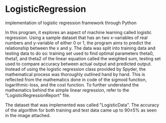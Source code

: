 # LogisticRegression
implementation of logistic regression framework through Python

In this program, it explores an aspect of machine learning called logistic regression. Using a sample dataset that has an two x-variables of real numbers and y-variable of either 0 or 1, the program aims to predict the relationship between the x and y. The data was split into training data and testing data to do so: training set used to find optimal parameters theta0, theta1, and theta2 of the linear equation called the weighted sum, testing set used to compare accuracy between actual output and predicted output. Instead of using the logistic regression class provided by Spyder, the mathematical process was thoroughly outlined hand by hand. This is reflected from the mathematics done in code of the sigmoid function, logarithmic-loss, and the cost function. To further understand the mathematics behind the simple linear regression, refer to the "LogisticRegressionReport" file.

The dataset that was implemented was called "LogisticData". The accuracy of the algorithm for both training and test data came up to 90±5% as seen in the image attached.
